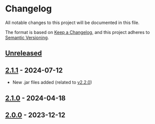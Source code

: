 # Changelog

All notable changes to this project will be documented in this file.

The format is based on [Keep a Changelog](https://keepachangelog.com/en/1.1.0/), and this project adheres
to [Semantic Versioning](https://semver.org/spec/v2.0.0.html).

## [Unreleased]

## [2.1.1] - 2024-07-12


* New .jar files added (related to [v2.2.0](https://github.com/jdemetra/jdplus-incubator/releases/tag/v2.2.0))

## [2.1.0] - 2024-04-18

## [2.0.0] - 2023-12-12

[Unreleased]: https://github.com/rjdverse/rjd3sts/compare/v2.1.1...HEAD
[2.1.1]: https://github.com/rjdverse/rjd3sts/compare/v2.1.0...v2.1.1
[2.1.0]: https://github.com/rjdverse/rjd3sts/compare/v2.0.0...v2.0.0
[2.0.0]: https://github.com/rjdverse/rjd3sts/releases/tag/v2.0.0
